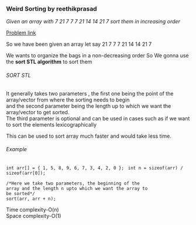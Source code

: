 ### Weird Sorting by reethikprasad

_Given an array with 7 21 7 7 7 21 14 14 21 7 sort them in increasing order_

[Problem link](https://github.com/dscnsec/DSC-NSEC-Algorithms/blob/master/1.%20Array/weird_sorting/weird_sorting.md)<br>

So we have been given an array let say
21 7 7 7 21 14 14 21 7

We wants to organize the bags in a non-decreasing order
So We gonna use the **sort STL algorithm** to sort them

###### SORT STL

It generally takes two parameters , the first one being the point of the array/vector from where the sorting needs to begin <br>and the second parameter being the length up to which we want the array/vector to get sorted.<br>
The third parameter is optional and can be used in cases such as if we want to sort the elements lexicographically

This can be used to sort array much faster and would take less time.

###### Example

`int arr[] = { 1, 5, 8, 9, 6, 7, 3, 4, 2, 0 };`
` int n = sizeof(arr) / sizeof(arr[0]);`

    /*Here we take two parameters, the beginning of the
    array and the length n upto which we want the array to
    be sorted*/
    sort(arr, arr + n);

Time complexity-O(n)<br>
Space complexity-O(1)<br>
<br>
<br>
